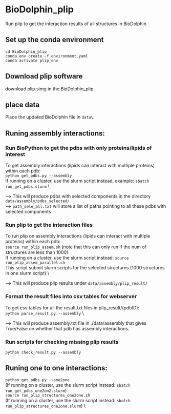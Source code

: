 # BioDolphin_plip
Run plip to get the interaction results of all structures in BioDolphin

## Set up the conda environment
`cd BioDolphin_plip` \
`conda env create -f environment.yaml` \
`conda activate plip_env` 

## Download plip software
download plip.simg in the BioDolphin_plip

## place data
Place the updated BioDolphin file in `data\`. 



## Runing assembly interactions:

### Run BioPython to get the pdbs with only proteins/lipids of interest
To get assembly interactions (lipids can interact with multiple proteins) within each pdb: \
`python get_pdbs.py --assembly` \
If running on a cluster, use the slurm script instead, example: `sbatch run_get_pdbs.slurm` \

--> This will produce pdbs with selected components in the directory `data/assembly/pdbs_selected/`\
--> `path_sele_all.txt` will store a list of paths pointing to all these pdbs with selected components



### Run plip to get the interaction files
To run plip on assembly interactions (lipids can interact with multiple proteins) within each pdb: \
`source run_plip_assem.sh` (note that this can only run if the num of structures are less than 1000)\
If running on a cluster, use the slurm script instead: `source run_plip_assem_parallel.sh` \
This script submit slurm scripts for the selected structures (1000 structures in one slurm script) \

--> This will produce plip results under `data/assembly/plip_result/`


### Format the result files into csv tables for webserver 
To get csv tables for all the result.txt files in plip_result/(pdbID): \
`python parse_result.py --assembly` \

--> This will produce assembly.txt file in ./data/assembly that gives True/False on whether that pdb has assembly interactions.



### Run scripts for checking missing plip results

`python check_result.py --assembly`






## Runing one to one interactions:

`python get_pdbs.py --one2one` \
(If running on a cluster, use the slurm script instead: `sbatch run_get_pdbs_one2on2.slurm`) \
`source run_plip_structures_one2one.sh` \
(If running on a cluster, use the slurm script instead: `sbatch run_plip_structures_one2one.slurm`) \

